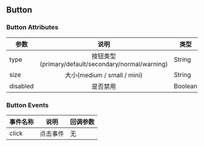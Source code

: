## Button

### Button Attributes

| 参数 | 说明 | 类型 | 默认值 |
| - | :-: | - | -:
| type | 按钮类型(primary/default/secondary/normal/warning) | String | default |
| size | 大小(medium / small / mini) | String | medium |
| disabled | 是否禁用 | Boolean | false |
### Button Events

| 事件名称 | 说明 | 回调参数 |
| - | - | - |
| click | 点击事件 | 无
